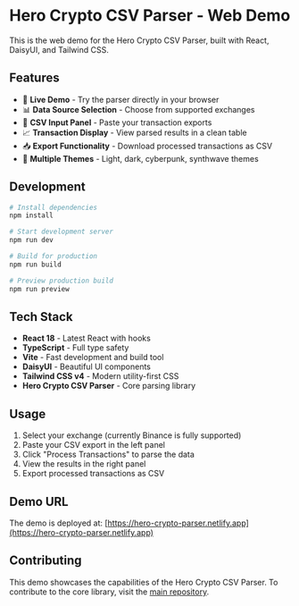 # Hero Crypto CSV Parser - Web Demo

This is the web demo for the Hero Crypto CSV Parser, built with React, DaisyUI, and Tailwind CSS.

## Features

- 🎯 **Live Demo** - Try the parser directly in your browser
- 📊 **Data Source Selection** - Choose from supported exchanges
- 📝 **CSV Input Panel** - Paste your transaction exports
- 📈 **Transaction Display** - View parsed results in a clean table
- 📥 **Export Functionality** - Download processed transactions as CSV
- 🎨 **Multiple Themes** - Light, dark, cyberpunk, synthwave themes

## Development

```bash
# Install dependencies
npm install

# Start development server
npm run dev

# Build for production
npm run build

# Preview production build
npm run preview
```

## Tech Stack

- **React 18** - Latest React with hooks
- **TypeScript** - Full type safety
- **Vite** - Fast development and build tool
- **DaisyUI** - Beautiful UI components
- **Tailwind CSS v4** - Modern utility-first CSS
- **Hero Crypto CSV Parser** - Core parsing library

## Usage

1. Select your exchange (currently Binance is fully supported)
2. Paste your CSV export in the left panel
3. Click "Process Transactions" to parse the data
4. View the results in the right panel
5. Export processed transactions as CSV

## Demo URL

The demo is deployed at: [https://hero-crypto-parser.netlify.app](https://hero-crypto-parser.netlify.app)

## Contributing

This demo showcases the capabilities of the Hero Crypto CSV Parser. To contribute to the core library, visit the [main repository](https://github.com/yourusername/hero-crypto-csv-parser).
